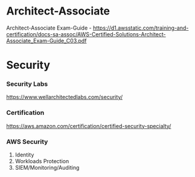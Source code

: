 # Architect-Associate
Architect-Associate Exam-Guide - https://d1.awsstatic.com/training-and-certification/docs-sa-assoc/AWS-Certified-Solutions-Architect-Associate_Exam-Guide_C03.pdf
# Security
### Security Labs
https://www.wellarchitectedlabs.com/security/

### Certification
https://aws.amazon.com/certification/certified-security-specialty/

### AWS Security
1. Identity
2. Workloads Protection
3. SIEM/Monitoring/Auditing
